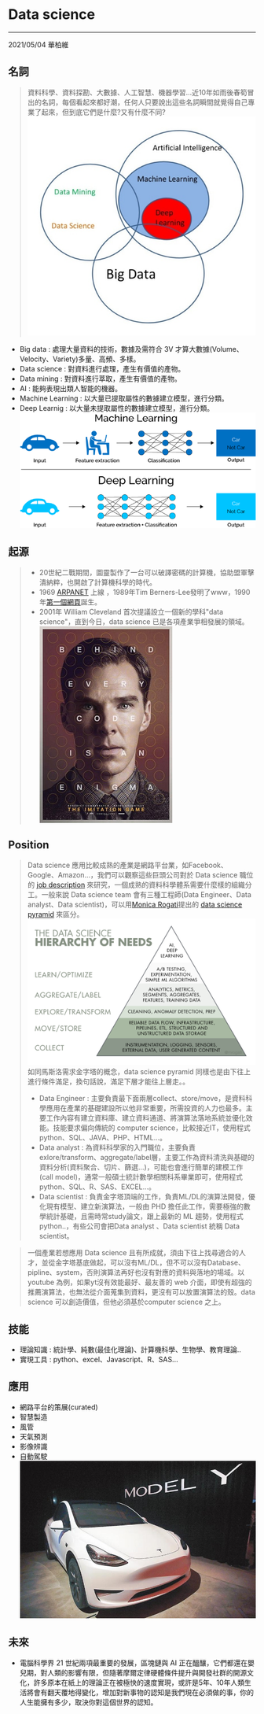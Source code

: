 # Data science
-----
2021/05/04 華柏維

## 名詞
>資料科學、資料探勘、大數據、人工智慧、機器學習...近10年如雨後春筍冒出的名詞，每個看起來都好潮，任何人只要說出這些名詞瞬間就覺得自己專業了起來，但到底它們是什麼?又有什麼不同?
![alt text](https://github.com/kid50901/My-learning/blob/master/img/main-qimg-0434dc91cfe529790780b590da4d4f90.jpg?raw=true)
* Big data : 處理大量資料的技術，數據及需符合 3V 才算大數據(Volume、Velocity、Variety)多量、高頻、多樣。
* Data science : 對資料進行處理，產生有價值的產物。
* Data mining : 對資料進行萃取，產生有價值的產物。
* AI : 能夠表現出類人智能的機器。
* Machine Learning : 以大量已提取屬性的數據建立模型，進行分類。
* Deep Learnig : 以大量未提取屬性的數據建立模型，進行分類。
![alet test](https://github.com/kid50901/My-learning/blob/master/img/1_eh48E1DUcz7uHusyRtIrhQ.png?raw=true)
## 起源
>* 20世紀二戰期間，圖靈製作了一台可以破譯密碼的計算機，協助盟軍擊潰納粹，也開啟了計算機科學的時代。
>* 1969 [ARPANET](https://theconversation.com/how-the-internet-was-born-from-the-arpanet-to-the-internet-68072) 上線 ，1989年Tim Berners-Lee發明了www，1990年[第一個網頁](http://info.cern.ch/hypertext/WWW/TheProject.html)誕生。
>* 2001年 William Cleveland 首次提議設立一個新的學科"data science"，直到今日，data science 已是各項產業爭相發展的領域。
![alt text](https://github.com/kid50901/My-learning/blob/master/img/The_Imitation_Game.jpg?raw=true)
## Position
>Data science 應用比較成熟的產業是網路平台業，如Facebook、Google、Amazon...，我們可以觀察這些巨頭公司對於 Data science 職位的 [job description](https://www.amazon.jobs/en/job_categories/data-science?offset=0&result_limit=10&sort=relevant&distanceType=Mi&radius=24km&latitude=&longitude=&loc_group_id=&loc_query=&base_query=&city=&country=&region=&county=&query_options=&) 來研究，一個成熟的資料科學體系需要什麼樣的組織分工。一般來說 Data science team 會有三種工程師(Data Engineer、Data analyst、Data scientist)，可以用[Monica Rogati](https://www.linkedin.com/in/mrogati)提出的 [data science pyramid](https://hackernoon.com/the-ai-hierarchy-of-needs-18f111fcc007) 來區分。
![alt text](https://github.com/kid50901/My-learning/blob/master/img/1_7IMev5xslc9FLxr9hHhpFw.png?raw=true)
如同馬斯洛需求金字塔的概念，data science pyramid 同樣也是由下往上進行條件滿足，換句話說，滿足下層才能往上層走。。
>* Data Engineer : 主要負責最下面兩層collect、store/move，是資料科學應用在產業的基礎建設所以他非常重要，所需投資的人力也最多。主要工作內容有建立資料庫、建立資料通道、將演算法落地系統並優化效能。技能要求偏向傳統的 computer science，比較接近IT，使用程式python、SQL、JAVA、PHP、HTML...。
 >* Data analyst : 為資料科學家的入門職位，主要負責exlore/transform、aggregate/label層，主要工作為資料清洗與基礎的資料分析(資料聚合、切片、篩選...)，可能也會進行簡單的建模工作(call model)，通常一般碩士統計數學相關科系畢業即可，使用程式python、SQL、R、SAS、EXCEL...。
>* Data scientist : 負責金字塔頂端的工作，負責ML/DL的演算法開發，優化現有模型、建立新演算法，一般由 PHD 擔任此工作，需要極強的數學統計基礎，且需時常study論文，跟上最新的 ML 趨勢，使用程式 python..，有些公司會把Data analyst 、Data scientist 統稱 Data scientist。

 >一個產業若想應用 Data science 且有所成就，須由下往上找尋適合的人才，並從金字塔基底做起，可以沒有ML/DL，但不可以沒有Database、pipline、system，否則演算法再好也沒有對應的資料與落地的場域。以youtube 為例，如果yt沒有效能最好、最友善的 web 介面，即使有超強的推薦演算法，也無法從介面蒐集到資料，更沒有可以放置演算法的殼。data science 可以創造價值，但他必須基於computer science 之上。
## 技能
* 理論知識 : 統計學、純數(最佳化理論)、計算機科學、生物學、教育理論..
* 實現工具 : python、excel、Javascript、R、SAS...
## 應用
* 網路平台的策展(curated)
* 智慧製造
* 風管
* 天氣預測
* 影像辨識
* 自動駕駛
![alt text](https://github.com/kid50901/My-learning/blob/master/img/1efcc879f7b942ab92fd8c7f966c26b2.jpg?raw=true)
## 未來
* 電腦科學界 21 世紀兩項最重要的發展，區塊鏈與 AI 正在醞釀，它們都還在嬰兒期，對人類的影響有限，但隨著摩爾定律硬體條件提升與開發社群的開源文化，許多原本在紙上的理論正在被極快的速度實現，或許是5年、10年人類生活將會有翻天覆地得變化，增加對新事物的認知是我們現在必須做的事，你的人生能擁有多少，取決你對這個世界的認知。